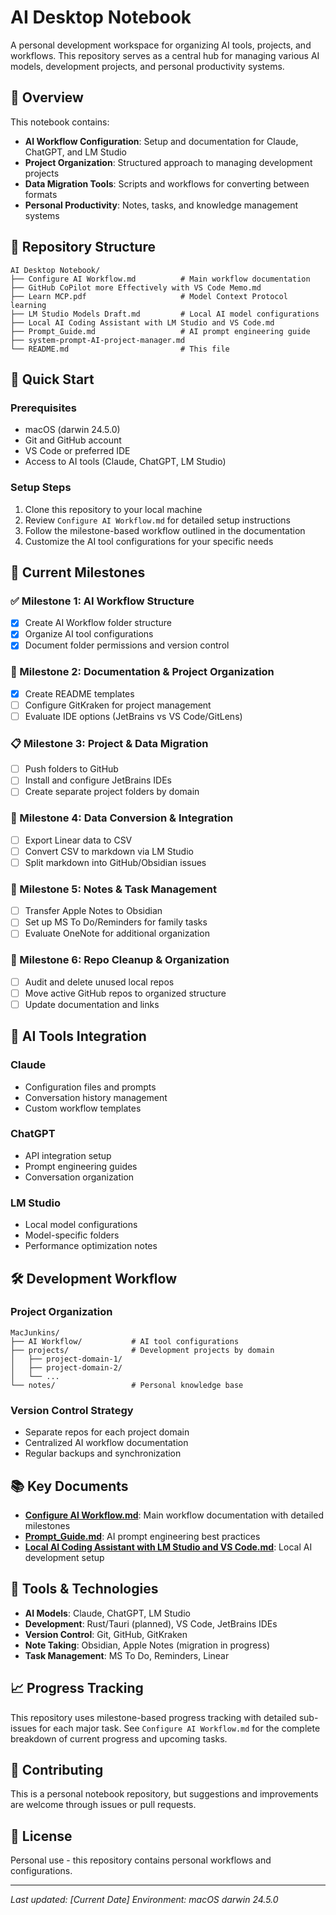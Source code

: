 # AI Desktop Notebook

A personal development workspace for organizing AI tools, projects, and workflows. This repository serves as a central hub for managing various AI models, development projects, and personal productivity systems.

## 🎯 Overview

This notebook contains:
- **AI Workflow Configuration**: Setup and documentation for Claude, ChatGPT, and LM Studio
- **Project Organization**: Structured approach to managing development projects
- **Data Migration Tools**: Scripts and workflows for converting between formats
- **Personal Productivity**: Notes, tasks, and knowledge management systems

## 📁 Repository Structure

```
AI Desktop Notebook/
├── Configure AI Workflow.md          # Main workflow documentation
├── GitHub CoPilot more Effectively with VS Code Memo.md
├── Learn MCP.pdf                     # Model Context Protocol learning
├── LM Studio Models Draft.md         # Local AI model configurations
├── Local AI Coding Assistant with LM Studio and VS Code.md
├── Prompt_Guide.md                   # AI prompt engineering guide
├── system-prompt-AI-project-manager.md
└── README.md                         # This file
```

## 🚀 Quick Start

### Prerequisites
- macOS (darwin 24.5.0)
- Git and GitHub account
- VS Code or preferred IDE
- Access to AI tools (Claude, ChatGPT, LM Studio)

### Setup Steps
1. Clone this repository to your local machine
2. Review `Configure AI Workflow.md` for detailed setup instructions
3. Follow the milestone-based workflow outlined in the documentation
4. Customize the AI tool configurations for your specific needs

## 🎯 Current Milestones

### ✅ Milestone 1: AI Workflow Structure
- [x] Create AI Workflow folder structure
- [x] Organize AI tool configurations
- [x] Document folder permissions and version control

### 🔄 Milestone 2: Documentation & Project Organization
- [x] Create README templates
- [ ] Configure GitKraken for project management
- [ ] Evaluate IDE options (JetBrains vs VS Code/GitLens)

### 📋 Milestone 3: Project & Data Migration
- [ ] Push folders to GitHub
- [ ] Install and configure JetBrains IDEs
- [ ] Create separate project folders by domain

### 🔄 Milestone 4: Data Conversion & Integration
- [ ] Export Linear data to CSV
- [ ] Convert CSV to markdown via LM Studio
- [ ] Split markdown into GitHub/Obsidian issues

### 📝 Milestone 5: Notes & Task Management
- [ ] Transfer Apple Notes to Obsidian
- [ ] Set up MS To Do/Reminders for family tasks
- [ ] Evaluate OneNote for additional organization

### 🧹 Milestone 6: Repo Cleanup & Organization
- [ ] Audit and delete unused local repos
- [ ] Move active GitHub repos to organized structure
- [ ] Update documentation and links

## 🤖 AI Tools Integration

### Claude
- Configuration files and prompts
- Conversation history management
- Custom workflow templates

### ChatGPT
- API integration setup
- Prompt engineering guides
- Conversation organization

### LM Studio
- Local model configurations
- Model-specific folders
- Performance optimization notes

## 🛠️ Development Workflow

### Project Organization
```
MacJunkins/
├── AI Workflow/           # AI tool configurations
├── projects/              # Development projects by domain
│   ├── project-domain-1/
│   ├── project-domain-2/
│   └── ...
└── notes/                 # Personal knowledge base
```

### Version Control Strategy
- Separate repos for each project domain
- Centralized AI workflow documentation
- Regular backups and synchronization

## 📚 Key Documents

- **[Configure AI Workflow.md](Configure%20AI%20Workflow.md)**: Main workflow documentation with detailed milestones
- **[Prompt_Guide.md](Prompt_Guide.md)**: AI prompt engineering best practices
- **[Local AI Coding Assistant with LM Studio and VS Code.md](Local%20AI%20Coding%20Assistant%20with%20LM%20Studio%20and%20VS%20Code.md)**: Local AI development setup

## 🔧 Tools & Technologies

- **AI Models**: Claude, ChatGPT, LM Studio
- **Development**: Rust/Tauri (planned), VS Code, JetBrains IDEs
- **Version Control**: Git, GitHub, GitKraken
- **Note Taking**: Obsidian, Apple Notes (migration in progress)
- **Task Management**: MS To Do, Reminders, Linear

## 📈 Progress Tracking

This repository uses milestone-based progress tracking with detailed sub-issues for each major task. See `Configure AI Workflow.md` for the complete breakdown of current progress and upcoming tasks.

## 🤝 Contributing

This is a personal notebook repository, but suggestions and improvements are welcome through issues or pull requests.

## 📄 License

Personal use - this repository contains personal workflows and configurations.

---

*Last updated: [Current Date]*
*Environment: macOS darwin 24.5.0* 